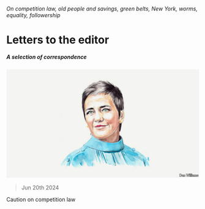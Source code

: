 ###### On competition law, old people and savings, green belts, New York, worms, equality, followership

# Letters to the editor 

##### A selection of correspondence 

![image](images/20240528_BID002.jpg) 

> Jun 20th 2024 


Caution on competition law

